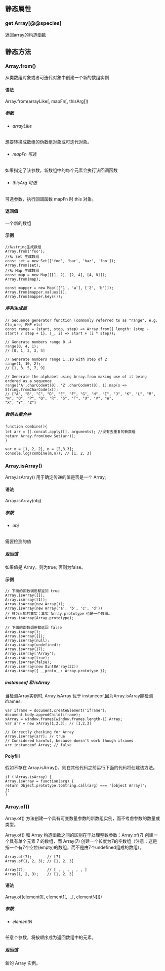 ## 静态属性
### get Array[@@species]
返回array的构造函数

## 静态方法
### Array.from()
从类数组对象或者可迭代对象中创建一个新的数组实例
#### 语法
Array.from(arrayLike[, mapFn[, thisArg]])
##### 参数
- ###### arrayLike
想要转换成数组的伪数组对象或可迭代对象。
- ###### mapFn 可选
如果指定了该参数，新数组中的每个元素会执行该回调函数
- ###### thisArg 可选
可选参数，执行回调函数 mapFn 时 this 对象。
#### 返回值
一个新的数组
#### 示例
````
//从string生成数组
Array.from('foo');
//从 Set 生成数组
const set = new Set(['foo', 'bar', 'baz', 'foo']);
Array.from(set);
//从 Map 生成数组
const map = new Map([[1, 2], [2, 4], [4, 8]]);
Array.from(map);

const mapper = new Map([['1', 'a'], ['2', 'b']]);
Array.from(mapper.values());
Array.from(mapper.keys());
````
##### 序列生成器
````
// Sequence generator function (commonly referred to as "range", e.g. Clojure, PHP etc)
const range = (start, stop, step) => Array.from({ length: (stop - start) / step + 1}, (_, i) => start + (i * step));

// Generate numbers range 0..4
range(0, 4, 1);
// [0, 1, 2, 3, 4]

// Generate numbers range 1..10 with step of 2
range(1, 10, 2);
// [1, 3, 5, 7, 9]

// Generate the alphabet using Array.from making use of it being ordered as a sequence
range('A'.charCodeAt(0), 'Z'.charCodeAt(0), 1).map(x => String.fromCharCode(x));
// ["A", "B", "C", "D", "E", "F", "G", "H", "I", "J", "K", "L", "M", "N", "O", "P", "Q", "R", "S", "T", "U", "V", "W",
"X", "Y", "Z"]

````
##### 数组去重合并
````
function combine(){
let arr = [].concat.apply([], arguments); //没有去重复的新数组
return Array.from(new Set(arr));
}

var m = [1, 2, 2], n = [2,3,3];
console.log(combine(m,n)); // [1, 2, 3]
````

### Array.isArray()
Array.isArray() 用于确定传递的值是否是一个 Array。
#### 语法
Array.isArray(obj)
##### 参数
- ###### obj
需要检测的值
##### 返回值
如果值是 Array，则为true; 否则为false。
#### 示例
````
// 下面的函数调用都返回 true
Array.isArray([]);
Array.isArray([1]);
Array.isArray(new Array());
Array.isArray(new Array('a', 'b', 'c', 'd'))
// 鲜为人知的事实：其实 Array.prototype 也是一个数组。
Array.isArray(Array.prototype);

// 下面的函数调用都返回 false
Array.isArray();
Array.isArray({});
Array.isArray(null);
Array.isArray(undefined);
Array.isArray(17);
Array.isArray('Array');
Array.isArray(true);
Array.isArray(false);
Array.isArray(new Uint8Array(32))
Array.isArray({ __proto__: Array.prototype });

````
##### instanceof 和 isArray
当检测Array实例时, Array.isArray 优于 instanceof,因为Array.isArray能检测iframes.
````
var iframe = document.createElement('iframe');
document.body.appendChild(iframe);
xArray = window.frames[window.frames.length-1].Array;
var arr = new xArray(1,2,3); // [1,2,3]

// Correctly checking for Array
Array.isArray(arr); // true
// Considered harmful, because doesn't work though iframes
arr instanceof Array; // false
````

#### Polyfill
假如不存在 Array.isArray()，则在其他代码之前运行下面的代码将创建该方法。
````
if (!Array.isArray) {
Array.isArray = function(arg) {
return Object.prototype.toString.call(arg) === '[object Array]';
};
}
````
### Array.of()
Array.of() 方法创建一个具有可变数量参数的新数组实例，而不考虑参数的数量或类型。

Array.of() 和 Array 构造函数之间的区别在于处理整数参数：Array.of(7) 创建一个具有单个元素 7 的数组，而 Array(7)
创建一个长度为7的空数组（注意：这是指一个有7个空位(empty)的数组，而不是由7个undefined组成的数组）。
````
Array.of(7);       // [7]
Array.of(1, 2, 3); // [1, 2, 3]

Array(7);          // [ , , , , , , ]
Array(1, 2, 3);    // [1, 2, 3]
````
#### 语法
Array.of(element0[, element1[, ...[, elementN]]])
##### 参数
- ###### elementN
任意个参数，将按顺序成为返回数组中的元素。
##### 返回值
新的 Array 实例。